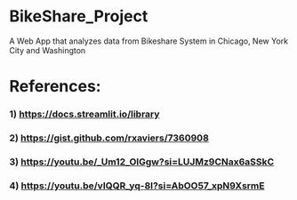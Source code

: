 # BikeShare_Project
 A Web App that analyzes data from Bikeshare System in Chicago, New York City and Washington

# References: 
### 1) https://docs.streamlit.io/library
### 2) https://gist.github.com/rxaviers/7360908
### 3) https://youtu.be/_Um12_OlGgw?si=LUJMz9CNax6aSSkC
### 4) https://youtu.be/vIQQR_yq-8I?si=AbOO57_xpN9XsrmE
